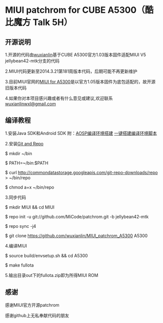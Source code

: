 MIUI patchrom for CUBE A5300（酷比魔方 Talk 5H）
===========

开源说明
----------------

1.开源的代码由[wuxianlin](http://www.wuxianlin.tk)基于CUBE A5300官方1.03版本固件适配MIUI V5 jellybean42-mtk分支的代码

2.MIUI代码更新至2014.3.21第181周版本代码，后期可能不再更新维护

3.目前MIUI官网的[MIUI for A5300](http://www.miui.com/download-210.html)是以官方1.05版本固件为底包适配的，故开源旧版本代码

4.如果你对本项目感兴趣或者有什么意见或建议,欢迎联系[wuxianlinwxl@gmail.com](mailto:wuxianlinwxl@gmail.com)

编译教程
---------------
1.安装Java SDK和Android SDK 附：[AOSP编译环境搭建](https://source.android.com/source/initializing.html) [一键搭建编译环境脚本](https://github.com/TeamRadium/tr-be-script)

2.安装[Git and Repo](https://source.android.com/source/downloading.html)

$ mkdir ~/bin

$ PATH=~/bin:$PATH

$ curl http://commondatastorage.googleapis.com/git-repo-downloads/repo > ~/bin/repo

$ chmod a+x ~/bin/repo


3.同步代码

$ mkdir MIUI && cd MIUI

$ repo init -u git://github.com/MiCode/patchrom.git -b jellybean42-mtk

$ repo sync -j4

$ git clone https://github.com/wuxianlin/MIUI_patchrom_A5300 A5300

4.编译MIUI

$ source build/envsetup.sh && cd A5300

$ make fullota

5.输出目录out下的fullota.zip即为所得MIUI ROM

感谢
--------
感谢MIUI官方开源patchrom

感谢github上无私奉献代码的朋友

